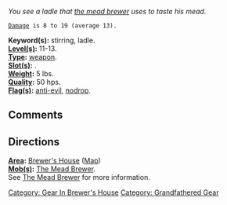 *You see a ladle that [the mead brewer](Mead_Brewer.md "wikilink") uses
to taste his mead.*

[`Damage`](Melee_Weapon_Values.md "wikilink")` is 8 to 19 (average 13).`

**Keyword(s):** stirring, ladle.  
**[Level(s)](Object_Level.md "wikilink"):** 11-13.  
**[Type](:Category:_Object_Types.md "wikilink"):**
[weapon](:Category:_Melee_Weapons.md "wikilink").  
**[Slot(s)](Object_Slots.md "wikilink"):** <wielded>.  
**[Weight](Object_Weight.md "wikilink"):** 5 lbs.  
**[Quality](Object_Quality.md "wikilink"):** 50 hps.  
**[Flag(s)](:Category:_Object_Flags.md "wikilink"):**
[anti-evil](Anti-Evil_Flag.md "wikilink"),
[nodrop](NoDrop_Flag.md "wikilink").  

## Comments

## Directions

**[Area](:Category:_Areas.md "wikilink"):** [Brewer's
House](:Category:_Brewer's_House.md "wikilink")
([Map](Brewer's_House_Map.md "wikilink"))  
**[Mob(s)](:Category:_Mobs.md "wikilink"):** [The Mead
Brewer](Mead_Brewer.md "wikilink").  
See [The Mead Brewer](Mead_Brewer.md "wikilink") for more information.  

[Category: Gear In Brewer's
House](Category:_Gear_In_Brewer's_House "wikilink") [Category:
Grandfathered Gear](Category:_Grandfathered_Gear "wikilink")

